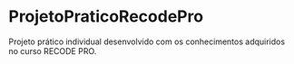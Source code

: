 # ProjetoPraticoRecodePro

Projeto prático individual desenvolvido com os conhecimentos adquiridos no curso RECODE PRO.
